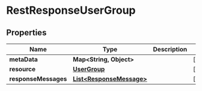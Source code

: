 # RestResponseUserGroup

## Properties
Name | Type | Description | Notes
------------ | ------------- | ------------- | -------------
**metaData** | **Map&lt;String, Object&gt;** |  |  [optional]
**resource** | [**UserGroup**](UserGroup.md) |  |  [optional]
**responseMessages** | [**List&lt;ResponseMessage&gt;**](ResponseMessage.md) |  |  [optional]

